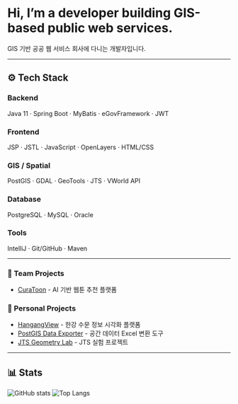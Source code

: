 # Hi, I’m a developer building GIS-based public web services.
GIS 기반 공공 웹 서비스 회사에 다니는 개발자입니다.  

---

## ⚙️ Tech Stack
### Backend
Java 11 · Spring Boot · MyBatis · eGovFramework · JWT  
### Frontend
JSP · JSTL · JavaScript · OpenLayers · HTML/CSS  
### GIS / Spatial
PostGIS · GDAL · GeoTools · JTS · VWorld API  
### Database
PostgreSQL · MySQL · Oracle  
### Tools
IntelliJ · Git/GitHub · Maven  

---

### 👥 Team Projects
- [CuraToon](https://github.com/SoWonC/CuraToon) - AI 기반 웹툰 추천 플랫폼

### 👤 Personal Projects
- [HangangView](https://github.com/SoWonC/HangangView) - 한강 수문 정보 시각화 플랫폼
- [PostGIS Data Exporter](https://github.com/SoWonC/postgis-data-exporter) - 공간 데이터 Excel 변환 도구
- [JTS Geometry Lab](https://github.com/SoWonC/jts-geometry-lab) - JTS 실험 프로젝트


---

## 📊 Stats
![GitHub stats](https://github-readme-stats.vercel.app/api?username=SoWonC&show_icons=true&theme=radical)
![Top Langs](https://github-readme-stats.vercel.app/api/top-langs/?username=SoWonC&layout=compact&theme=radical)
